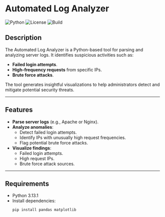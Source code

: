 # Automated Log Analyzer

![Python](https://img.shields.io/badge/Python-3.x-blue)
![License](https://img.shields.io/badge/License-MIT-green)
![Build](https://github.com/bedashto/automated-log-analyzer/actions/workflows/python-tests.yml/badge.svg)

## Description
The Automated Log Analyzer is a Python-based tool for parsing and analyzing server logs. It identifies suspicious activities such as:
- **Failed login attempts**.
- **High-frequency requests** from specific IPs.
- **Brute force attacks**.

The tool generates insightful visualizations to help administrators detect and mitigate potential security threats.

---

## Features
- **Parse server logs** (e.g., Apache or Nginx).
- **Analyze anomalies**:
  - Detect failed login attempts.
  - Identify IPs with unusually high request frequencies.
  - Flag potential brute force attacks.
- **Visualize findings**:
  - Failed login attempts.
  - High request IPs.
  - Brute force attack sources.

---

## Requirements
- Python 3.13.1
- Install dependencies:
  ```bash
  pip install pandas matplotlib
